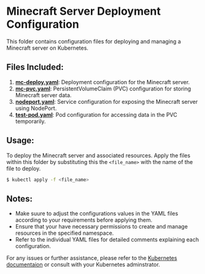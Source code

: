 # Minecraft Server Deployment Configuration

This folder contains configuration files for deploying and managing a Minecraft server on Kubernetes.

## Files Included:

1. [**mc-deploy.yaml**](https://github.com/Cyrof/rpi-home-server-config/blob/main/minecraft-server/mc-deploy.yaml): Deployment configuration for the Minecraft server.
2. [**mc-pvc.yaml**](https://github.com/Cyrof/rpi-home-server-config/blob/main/minecraft-server/mc-pvc.yaml): PersistentVolumeClaim (PVC) configuration for storing Minecraft server data.
3. [**nodeport.yaml**](https://github.com/Cyrof/rpi-home-server-config/blob/main/minecraft-server/nodeport.yaml): Service configuration for exposing the Minecraft server using NodePort.
4. [**test-pod.yaml**](https://github.com/Cyrof/rpi-home-server-config/blob/main/minecraft-server/test-pod.yaml): Pod configuration for accessing data in the PVC temporarily.

## Usage:

To deploy the Minecraft server and associated resources. Apply the files within this folder by substituting this the `<file_name>` with the name of the file to deploy.

```bash
$ kubectl apply -f <file_name> 
```

## Notes:

- Make suure to adjust the configurations values in the YAML files according to your requirements before applying them.
- Ensure that your have necessary permissions to create and manage resources in the specified namespace.
- Refer to the individual YAML files for detailed comments explaining each configuration.

For any issues or further assistance, please refer to the [Kubernetes documentaion](https://kubernetes.io/docs/home/) or consult with your Kubernetes adminstrator.